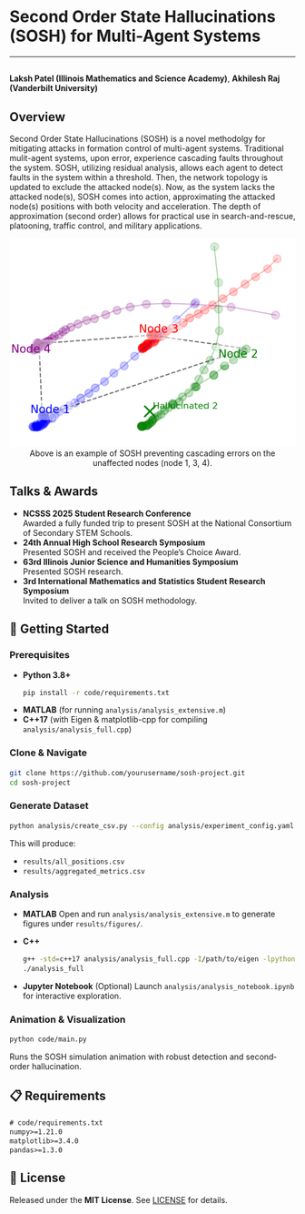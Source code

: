 # Second Order State Hallucinations (SOSH) for Multi-Agent Systems
---

## 
**Laksh Patel (Illinois Mathematics and Science Academy)**, **Akhilesh Raj (Vanderbilt University)**
## Overview

Second Order State Hallucinations (SOSH) is a novel methodolgy for mitigating attacks in formation control of multi-agent systems. Traditional mulit-agent systems, upon error, experience cascading faults throughout the system. SOSH, utilizing residual analysis, allows each agent to detect faults in the system within a threshold. Then, the network topology is updated to exclude the attacked node(s). Now, as the system lacks the attacked node(s), SOSH comes into action, approximating the attacked node(s) positions with both velocity and acceleration. The depth of approximation (second order) allows for practical use in search-and-rescue, platooning, traffic control, and  military applications.

<div align="center">
  <img src="figures/SOSH" alt="Simulation Example" />
</div>
<div align="center">
  Above is an example of SOSH preventing cascading errors on the unaffected nodes (node 1, 3, 4). 
</div>

## Talks & Awards
- **NCSSS 2025 Student Research Conference**  
  Awarded a fully funded trip to present SOSH at the National Consortium of Secondary STEM Schools.
- **24th Annual High School Research Symposium**  
  Presented SOSH and received the People’s Choice Award.
- **63rd Illinois Junior Science and Humanities Symposium**  
  Presented SOSH research.
- **3rd International Mathematics and Statistics Student Research Symposium**  
  Invited to deliver a talk on SOSH methodology.
  

## 🚀 Getting Started

### Prerequisites

- **Python 3.8+**  
  ```bash
  pip install -r code/requirements.txt


* **MATLAB** (for running `analysis/analysis_extensive.m`)
* **C++17** (with Eigen & matplotlib-cpp for compiling `analysis/analysis_full.cpp`)

### Clone & Navigate

```bash
git clone https://github.com/yourusername/sosh-project.git
cd sosh-project
```

### Generate Dataset

```bash
python analysis/create_csv.py --config analysis/experiment_config.yaml
```

This will produce:

* `results/all_positions.csv`
* `results/aggregated_metrics.csv`

### Analysis

* **MATLAB**
  Open and run `analysis/analysis_extensive.m` to generate figures under `results/figures/`.

* **C++**

  ```bash
  g++ -std=c++17 analysis/analysis_full.cpp -I/path/to/eigen -lpython3.x -o analysis_full
  ./analysis_full
  ```

* **Jupyter Notebook**
  (Optional) Launch `analysis/analysis_notebook.ipynb` for interactive exploration.

### Animation & Visualization

```bash
python code/main.py
```

Runs the SOSH simulation animation with robust detection and second‐order hallucination.

## 📋 Requirements

```text
# code/requirements.txt
numpy>=1.21.0
matplotlib>=3.4.0
pandas>=1.3.0
```

## 📄 License

Released under the **MIT License**. See [LICENSE](LICENSE) for details.

```
```
